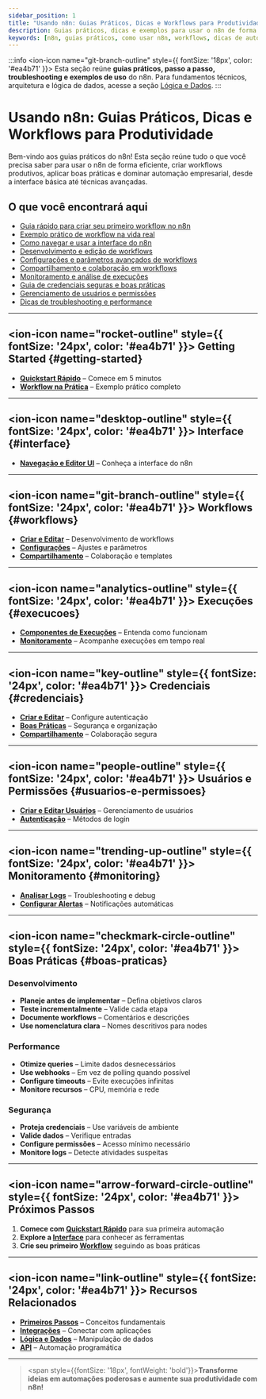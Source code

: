 ```yaml
---
sidebar_position: 1
title: "Usando n8n: Guias Práticos, Dicas e Workflows para Produtividade"
description: Guias práticos, dicas e exemplos para usar o n8n de forma eficiente, criar workflows produtivos e dominar automação empresarial.
keywords: [n8n, guias práticos, como usar n8n, workflows, dicas de automação, produtividade n8n, exemplos, automação empresarial, melhores práticas]
---
```


:::info
<ion-icon name="git-branch-outline" style={{ fontSize: '18px', color: '#ea4b71' }}></ion-icon>
Esta seção reúne **guias práticos, passo a passo, troubleshooting e exemplos de uso** do n8n. Para fundamentos técnicos, arquitetura e lógica de dados, acesse a seção [Lógica e Dados](../logica-e-dados/).
:::

# Usando n8n: Guias Práticos, Dicas e Workflows para Produtividade

Bem-vindo aos guias práticos do n8n! Esta seção reúne tudo o que você precisa saber para usar o n8n de forma eficiente, criar workflows produtivos, aplicar boas práticas e dominar automação empresarial, desde a interface básica até técnicas avançadas.

## O que você encontrará aqui

- [Guia rápido para criar seu primeiro workflow no n8n](./getting-started/quickstart-rapido)
- [Exemplo prático de workflow na vida real](./getting-started/workflow-na-pratica)
- [Como navegar e usar a interface do n8n](./interface/navegacao-editor-ui)
- [Desenvolvimento e edição de workflows](./workflows/criar-editar)
- [Configurações e parâmetros avançados de workflows](./workflows/configuracoes)
- [Compartilhamento e colaboração em workflows](./workflows/compartilhamento)
- [Monitoramento e análise de execuções](./execucoes/componentes-execucoes)
- [Guia de credenciais seguras e boas práticas](./credenciais/boas-praticas)
- [Gerenciamento de usuários e permissões](./usuarios-permissoes/criar-editar-usuarios)
- [Dicas de troubleshooting e performance](./monitoring/analisar-logs)

---

## <ion-icon name="rocket-outline" style={{ fontSize: '24px', color: '#ea4b71' }}></ion-icon> Getting Started {#getting-started}

- **[Quickstart Rápido](./getting-started/quickstart-rapido)** – Comece em 5 minutos
- **[Workflow na Prática](./getting-started/workflow-na-pratica)** – Exemplo prático completo

---

## <ion-icon name="desktop-outline" style={{ fontSize: '24px', color: '#ea4b71' }}></ion-icon> Interface {#interface}

- **[Navegação e Editor UI](./interface/navegacao-editor-ui)** – Conheça a interface do n8n

---

## <ion-icon name="git-branch-outline" style={{ fontSize: '24px', color: '#ea4b71' }}></ion-icon> Workflows {#workflows}

- **[Criar e Editar](./workflows/criar-editar)** – Desenvolvimento de workflows
- **[Configurações](./workflows/configuracoes)** – Ajustes e parâmetros
- **[Compartilhamento](./workflows/compartilhamento)** – Colaboração e templates

---

## <ion-icon name="analytics-outline" style={{ fontSize: '24px', color: '#ea4b71' }}></ion-icon> Execuções {#execucoes}

- **[Componentes de Execuções](./execucoes/componentes-execucoes)** – Entenda como funcionam
- **[Monitoramento](./execucoes/)** – Acompanhe execuções em tempo real

---

## <ion-icon name="key-outline" style={{ fontSize: '24px', color: '#ea4b71' }}></ion-icon> Credenciais {#credenciais}

- **[Criar e Editar](./credenciais/criar-editar)** – Configure autenticação
- **[Boas Práticas](./credenciais/boas-praticas)** – Segurança e organização
- **[Compartilhamento](./credenciais/compartilhamento)** – Colaboração segura

---

## <ion-icon name="people-outline" style={{ fontSize: '24px', color: '#ea4b71' }}></ion-icon> Usuários e Permissões {#usuarios-e-permissoes}

- **[Criar e Editar Usuários](./usuarios-permissoes/criar-editar-usuarios)** – Gerenciamento de usuários
- **[Autenticação](./usuarios-permissoes/autenticacao)** – Métodos de login

---

## <ion-icon name="trending-up-outline" style={{ fontSize: '24px', color: '#ea4b71' }}></ion-icon> Monitoramento {#monitoring}

- **[Analisar Logs](./monitoring/analisar-logs)** – Troubleshooting e debug
- **[Configurar Alertas](./monitoring/configurar-alertas)** – Notificações automáticas

---

## <ion-icon name="checkmark-circle-outline" style={{ fontSize: '24px', color: '#ea4b71' }}></ion-icon> Boas Práticas {#boas-praticas}

### Desenvolvimento

- **Planeje antes de implementar** – Defina objetivos claros
- **Teste incrementalmente** – Valide cada etapa
- **Documente workflows** – Comentários e descrições
- **Use nomenclatura clara** – Nomes descritivos para nodes

### Performance

- **Otimize queries** – Limite dados desnecessários
- **Use webhooks** – Em vez de polling quando possível
- **Configure timeouts** – Evite execuções infinitas
- **Monitore recursos** – CPU, memória e rede

### Segurança

- **Proteja credenciais** – Use variáveis de ambiente
- **Valide dados** – Verifique entradas
- **Configure permissões** – Acesso mínimo necessário
- **Monitore logs** – Detecte atividades suspeitas

---

## <ion-icon name="arrow-forward-circle-outline" style={{ fontSize: '24px', color: '#ea4b71' }}></ion-icon> Próximos Passos

1. **Comece com [Quickstart Rápido](./getting-started/quickstart-rapido)** para sua primeira automação
2. **Explore a [Interface](./interface/)** para conhecer as ferramentas
3. **Crie seu primeiro [Workflow](./workflows/)** seguindo as boas práticas

---

## <ion-icon name="link-outline" style={{ fontSize: '24px', color: '#ea4b71' }}></ion-icon> Recursos Relacionados

- **[Primeiros Passos](../primeiros-passos/)** – Conceitos fundamentais
- **[Integrações](../integracoes/)** – Conectar com aplicações
- **[Lógica e Dados](../logica-e-dados/)** – Manipulação de dados
- **[API](../api/)** – Automação programática

---

> <span style={{fontSize: '18px', fontWeight: 'bold'}}>**Transforme ideias em automações poderosas e aumente sua produtividade com n8n!**</span>
